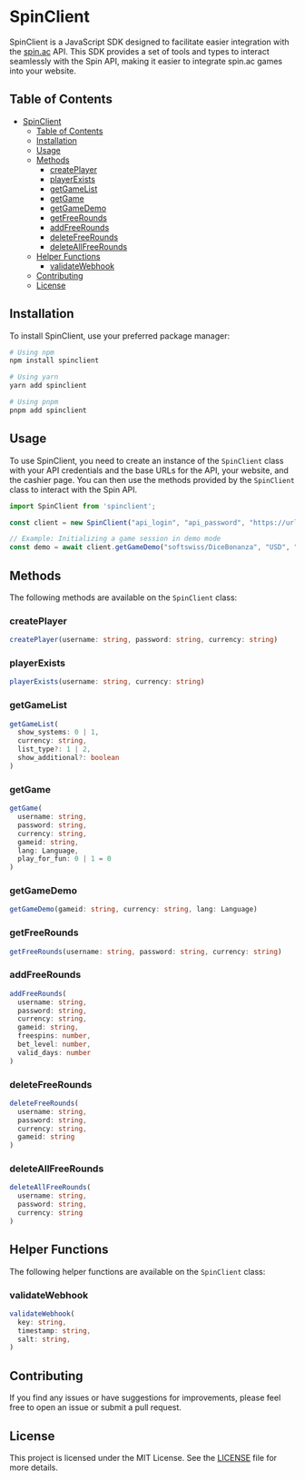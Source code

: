 # SpinClient
SpinClient is a JavaScript SDK designed to facilitate easier integration with the [spin.ac](https://documentation.spin.ac/) API. This SDK provides a set of tools and types to interact seamlessly with the Spin API, making it easier to integrate spin.ac games into your website.

## Table of Contents
- [SpinClient](#spinclient)
  - [Table of Contents](#table-of-contents)
  - [Installation](#installation)
  - [Usage](#usage)
  - [Methods](#methods)
    - [createPlayer](#createplayer)
    - [playerExists](#playerexists)
    - [getGameList](#getgamelist)
    - [getGame](#getgame)
    - [getGameDemo](#getgamedemo)
    - [getFreeRounds](#getfreerounds)
    - [addFreeRounds](#addfreerounds)
    - [deleteFreeRounds](#deletefreerounds)
    - [deleteAllFreeRounds](#deleteallfreerounds)
  - [Helper Functions](#helper-functions)
    - [validateWebhook](#validatewebhook)
  - [Contributing](#contributing)
  - [License](#license)

## Installation
To install SpinClient, use your preferred package manager:

```bash
# Using npm
npm install spinclient

# Using yarn
yarn add spinclient

# Using pnpm
pnpm add spinclient
```

## Usage
To use SpinClient, you need to create an instance of the `SpinClient` class with your API credentials and the base URLs for the API, your website, and the cashier page. You can then use the methods provided by the `SpinClient` class to interact with the Spin API.

```ts
import SpinClient from 'spinclient';

const client = new SpinClient("api_login", "api_password", "https://url.to.api.com", "https://url.to.your.page.com", "https://url.to.cashier.page.com");

// Example: Initializing a game session in demo mode
const demo = await client.getGameDemo("softswiss/DiceBonanza", "USD", "en");
```

<!-- all endpoints are available as methods on the `SpinClient` class, and the response is returned as a promise. -->

## Methods
The following methods are available on the `SpinClient` class:


### createPlayer
```typescript
createPlayer(username: string, password: string, currency: string)
```

### playerExists
```typescript
playerExists(username: string, currency: string)
```

### getGameList
```typescript
getGameList(
  show_systems: 0 | 1,
  currency: string,
  list_type?: 1 | 2,
  show_additional?: boolean
)
```

### getGame
```typescript
getGame(
  username: string,
  password: string,
  currency: string,
  gameid: string,
  lang: Language,
  play_for_fun: 0 | 1 = 0
)
```

### getGameDemo
```typescript
getGameDemo(gameid: string, currency: string, lang: Language)
```

### getFreeRounds
```typescript
getFreeRounds(username: string, password: string, currency: string)
```

### addFreeRounds
```typescript
addFreeRounds(
  username: string,
  password: string,
  currency: string,
  gameid: string,
  freespins: number,
  bet_level: number,
  valid_days: number
)
```

### deleteFreeRounds
```typescript
deleteFreeRounds(
  username: string,
  password: string,
  currency: string,
  gameid: string
)
```

### deleteAllFreeRounds
```typescript
deleteAllFreeRounds(
  username: string,
  password: string,
  currency: string
)
```

<!-- helper functions for eg webhook validation, etc. -->
## Helper Functions
The following helper functions are available on the `SpinClient` class:
### validateWebhook
```typescript
validateWebhook(
  key: string,
  timestamp: string,
  salt: string,
)
```


## Contributing
If you find any issues or have suggestions for improvements, please feel free to open an issue or submit a pull request.

## License
This project is licensed under the MIT License. See the [LICENSE](LICENSE) file for more details.